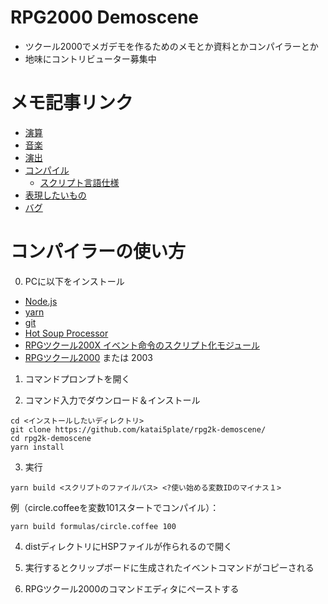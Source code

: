 # RPG2000 Demoscene
- ツクール2000でメガデモを作るためのメモとか資料とかコンパイラーとか
- 地味にコントリビューター募集中

# メモ記事リンク
- [演算](math.md)
- [音楽](midi.md)
- [演出](effect.md)
- [コンパイル](conv.md)
  - [スクリプト言語仕様](script.md)
- [表現したいもの](wanna.md)
- [バグ](bugs.md)

# コンパイラーの使い方
0. PCに以下をインストール
- [Node.js](https://nodejs.org/ja/)
- [yarn](https://yarnpkg.com/ja/)
- [git](https://git-scm.com/)
- [Hot Soup Processor](http://hsp.tv/idman/download.html)
- [RPGツクール200X イベント命令のスクリプト化モジュール](http://www.geocities.jp/orreiclan/content/work/work.html?file=rpgfunc_1_02&type=hsp)
- [RPGツクール2000](https://tkool.jp/support/download/rpg2000/trial) または 2003

1. コマンドプロンプトを開く

2. コマンド入力でダウンロード＆インストール
```shell
cd <インストールしたいディレクトリ>
git clone https://github.com/katai5plate/rpg2k-demoscene/
cd rpg2k-demoscene
yarn install
```

3. 実行
```shell
yarn build <スクリプトのファイルパス> <?使い始める変数IDのマイナス１>
```
例（circle.coffeeを変数101スタートでコンパイル）：
```shell
yarn build formulas/circle.coffee 100
```

4. distディレクトリにHSPファイルが作られるので開く

5. 実行するとクリップボードに生成されたイベントコマンドがコピーされる

6. RPGツクール2000のコマンドエディタにペーストする

